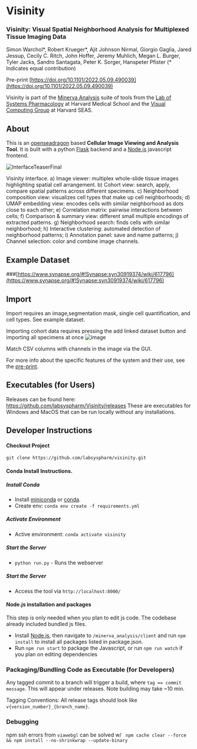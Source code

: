 # Visinity
### Visinity: Visual Spatial Neighborhood Analysis for Multiplexed Tissue Imaging Data

Simon Warchol*, Robert Krueger*, Ajit Johnson Nirmal, Giorgio Gaglia, Jared Jessup, Cecily C. Ritch, John Hoffer, Jeremy Muhlich, Megan L. Burger, Tyler Jacks, Sandro Santagata, Peter K. Sorger, Hanspeter Pfister
(* Indicates equal contribution)

Pre-print [https://doi.org/10.1101/2022.05.09.490039](https://doi.org/10.1101/2022.05.09.490039)



Visinity is part of the [Minerva Analysis](https://github.com/labsyspharm/minerva_analysis/) suite of tools from the
[Lab of Systems Pharmacology](https://labsyspharm.org/) at Harvard Medical School and the [Visual Computing Group](https://vcg.seas.harvard.edu/) at Harvard SEAS.
## About

This is  an [openseadragon](https://openseadragon.github.io/) based **Cellular Image Viewing and Analysis Tool**. 
It is built with a python [Flask](http://flask.pocoo.org/) backend and a [Node.js](https://nodejs.org/en/) javascript frontend.

![InterfaceTeaserFinal](https://user-images.githubusercontent.com/3915140/165777022-580b8b96-07e9-4928-acf4-0f23f418985d.jpg)


Visinity interface. a) Image viewer: multiplex whole-slide tissue images highlighting spatial cell arrangement. b) Cohort view: search, apply, compare spatial patterns across different specimens. c) Neighborhood composition view: visualizes cell types that make up cell neighborhoods; d) UMAP embedding view: encodes cells with similar neighborhood as dots close to each other; e) Correlation matrix: pairwise interactions between cells; f) Comparison \& summary view: different small multiple encodings of extracted patterns. g) Neighborhood search: finds cells with similar neighborhood; h) Interactive clustering: automated detection of neighborhood patterns; i) Annotation panel: save and name patterns;  j) Channel selection: color and combine image channels.

## Example Dataset
###[https://www.synapse.org/#!Synapse:syn30919374/wiki/617796](https://www.synapse.org/#!Synapse:syn30919374/wiki/617796)
## Import
Import requires an image,segmentation mask, single cell quantification, and cell types. See example dataset.

Importing cohort data requires pressing the add linked dataset button and importing all specimens at once
![image](https://user-images.githubusercontent.com/3915140/165776003-4febe424-8ad1-4b71-8f61-012138993f14.png)

Match CSV columns with channels in the image via the GUI. 

For more info about the specific features of the system and their use, see the [pre-print](https://doi.org/10.1101/2022.05.09.490039).

## Executables (for Users)
Releases can be found here:
https://github.com/labsyspharm/Visinity/releases
These are executables for Windows and MacOS that can be run locally without any installations.



## Developer Instructions
#### Checkout Project
`git clone https://github.com/labsyspharm/visinity.git`
####  Conda Install Instructions. 
##### Install Conda
* Install [miniconda](https://conda.io/miniconda.html) or [conda](https://docs.conda.io/projects/conda/en/latest/user-guide/install/download.html). 
* Create env:  `conda env create -f requirements.yml`
##### Activate Environment
* Active environment: `conda activate visinity`
##### Start the Server
* `python run.py` - Runs the webserver
##### Start the Server

* Access the tool via `http://localhost:8000/`

#### Node.js installation and packages
  This step is only needed when you plan to edit js code. The codebase already included bundled js files.
* Install [Node.js](https://nodejs.org/en/), then navigate to `/minerva_analysis/client` and run `npm install` to install all packages listed in package.json.
* Run `npm run start` to package the Javascript, or run `npm run watch` if you plan on editing dependencies


### Packaging/Bundling Code as Executable (for Developers)
Any tagged commit to a branch will trigger a build, where `tag == commit message`. This will appear under releases. Note building may take ~10 min.

Tagging Conventions: All release tags should look like `v{version_number}_{branch_name}`.

### Debugging
npm ssh errors from `viawebgl` can be solved w/
` npm cache clear --force && npm install --no-shrinkwrap --update-binary`